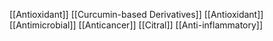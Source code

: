 [[Antioxidant]]
[[Curcumin-based Derivatives]]
[[Antioxidant]]
[[Antimicrobial]]
[[Anticancer]]
[[Citral]]
[[Anti-inflammatory]]
